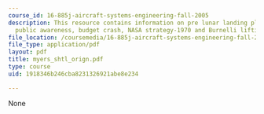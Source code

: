 ```yaml
---
course_id: 16-885j-aircraft-systems-engineering-fall-2005
description: This resource contains information on pre lunar landing plan, initial
  public awareness, budget crash, NASA strategy-1970 and Burnelli lifting body.
file_location: /coursemedia/16-885j-aircraft-systems-engineering-fall-2005/1918346b246cba8231326921abe8e234_myers_shtl_orign.pdf
file_type: application/pdf
layout: pdf
title: myers_shtl_orign.pdf
type: course
uid: 1918346b246cba8231326921abe8e234

---
```

None